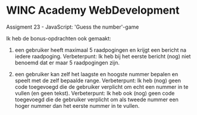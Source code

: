 # WINC Academy WebDevelopment
Assigment 23 - JavaScript: 'Guess the number'-game

Ik heb de bonus-opdrachten ook gemaakt:

1. een gebruiker heeft maximaal 5 raadpogingen en krijgt een bericht na iedere raadpoging. 
Verbeterpunt: Ik heb bij het eerste bericht (nog) niet benoemd dat er maar 5 raadpogingen zijn.

2. een gebruiker kan zelf het laagste en hoogste nummer bepalen en speelt met de zelf bepaalde range.
Verbeterpunt: Ik heb (nog) geen code toegevoegd die de gebruiker verplicht om echt een nummer in te vullen (en geen tekst).
Verbeterpunt: Ik heb ook (nog) geen code toegevoegd die de gebruiker verplicht om als tweede nummer een hoger nummer dan het eerste nummer in te vullen.
